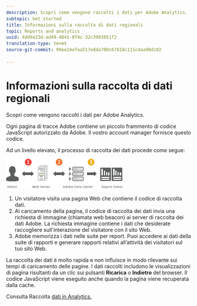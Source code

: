 ```yaml
---
description: Scopri come vengono raccolti i dati per Adobe Analytics.
subtopic: Get started
title: Informazioni sulla raccolta di dati regionali
topic: Reports and analytics
uuid: 4dd9a23d-ad49-4841-8f4c-32c3993851f2
translation-type: tm+mt
source-git-commit: 99ee24efaa517e8da700c67818c111c4aa90dc02

---
```



# Informazioni sulla raccolta di dati regionali

Scopri come vengono raccolti i dati per Adobe Analytics.

Ogni pagina di tracce Adobe contiene un piccolo frammento di codice JavaScript autorizzato da Adobe. Il vostro account manager fornisce questo codice.

Ad un livello elevato, il processo di raccolta dei dati procede come segue:

![](assets/data_collection.png)

1. Un visitatore visita una pagina Web che contiene il codice di raccolta dati.
1. Al caricamento della pagina, il codice di raccolta dei dati invia una richiesta di immagine (chiamata web beacon) ai server di raccolta dei dati Adobe. La richiesta immagine contiene i dati che desiderate raccogliere sull'interazione del visitatore con il sito Web.
1. Adobe memorizza i dati nelle suite per report. Puoi accedere ai dati della suite di rapporti e generare rapporti relativi all’attività dei visitatori sul tuo sito Web.

La raccolta dei dati è molto rapida e non influisce in modo rilevante sui tempi di caricamento delle pagine. I dati raccolti includono le visualizzazioni di pagina risultanti da un clic sui pulsanti **Ricarica** o **Indietro** del browser. Il codice JavaScript viene eseguito anche quando la pagina viene recuperata dalla cache.

Consulta Raccolta [dati in Analytics.](/help/import/home.md)
